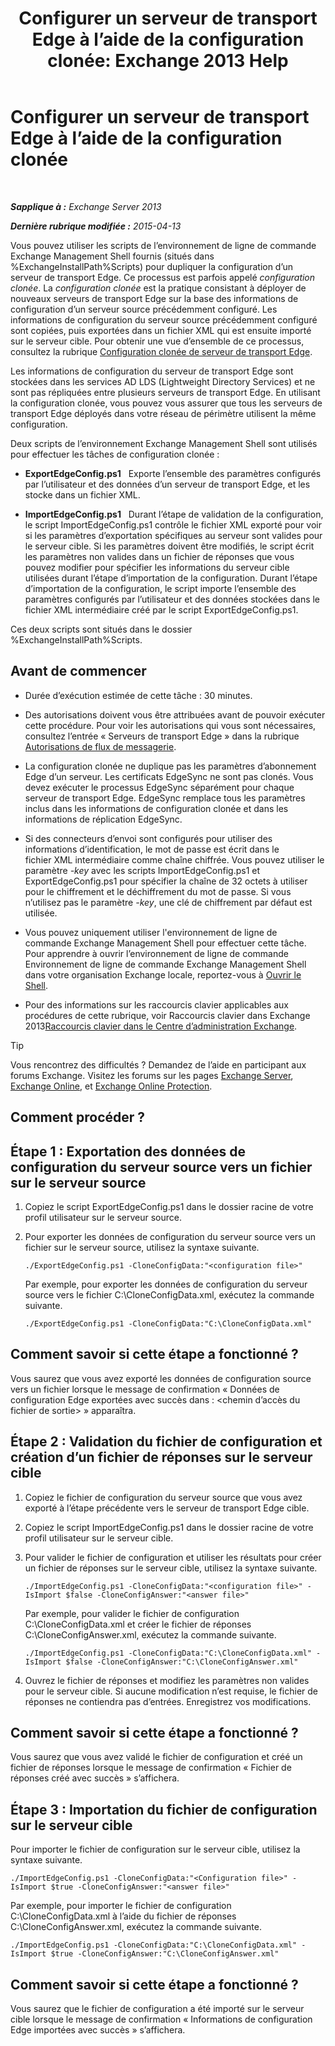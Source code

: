 ﻿---
title: 'Configurer un serveur de transport Edge à l’aide de la configuration clonée: Exchange 2013 Help'
TOCTitle: Configurer un serveur de transport Edge à l’aide de la configuration clonée
ms:assetid: 0bbc83e3-e5e8-4480-a8a6-15f035360856
ms:mtpsurl: https://technet.microsoft.com/fr-fr/library/Aa996008(v=EXCHG.150)
ms:contentKeyID: 61180532
ms.date: 05/23/2018
mtps_version: v=EXCHG.150
ms.translationtype: MT
---

# Configurer un serveur de transport Edge à l’aide de la configuration clonée

 

_**Sapplique à :** Exchange Server 2013_

_**Dernière rubrique modifiée :** 2015-04-13_

Vous pouvez utiliser les scripts de l’environnement de ligne de commande Exchange Management Shell fournis (situés dans %ExchangeInstallPath%Scripts) pour dupliquer la configuration d’un serveur de transport Edge. Ce processus est parfois appelé *configuration clonée*. La *configuration clonée* est la pratique consistant à déployer de nouveaux serveurs de transport Edge sur la base des informations de configuration d’un serveur source précédemment configuré. Les informations de configuration du serveur source précédemment configuré sont copiées, puis exportées dans un fichier XML qui est ensuite importé sur le serveur cible. Pour obtenir une vue d’ensemble de ce processus, consultez la rubrique [Configuration clonée de serveur de transport Edge](edge-transport-server-cloned-configuration-exchange-2013-help.md).

Les informations de configuration du serveur de transport Edge sont stockées dans les services AD LDS (Lightweight Directory Services) et ne sont pas répliquées entre plusieurs serveurs de transport Edge. En utilisant la configuration clonée, vous pouvez vous assurer que tous les serveurs de transport Edge déployés dans votre réseau de périmètre utilisent la même configuration.

Deux scripts de l’environnement Exchange Management Shell sont utilisés pour effectuer les tâches de configuration clonée :

  - **ExportEdgeConfig.ps1**   Exporte l’ensemble des paramètres configurés par l’utilisateur et des données d’un serveur de transport Edge, et les stocke dans un fichier XML.

  - **ImportEdgeConfig.ps1**   Durant l’étape de validation de la configuration, le script ImportEdgeConfig.ps1 contrôle le fichier XML exporté pour voir si les paramètres d’exportation spécifiques au serveur sont valides pour le serveur cible. Si les paramètres doivent être modifiés, le script écrit les paramètres non valides dans un fichier de réponses que vous pouvez modifier pour spécifier les informations du serveur cible utilisées durant l’étape d’importation de la configuration. Durant l’étape d’importation de la configuration, le script importe l’ensemble des paramètres configurés par l’utilisateur et des données stockées dans le fichier XML intermédiaire créé par le script ExportEdgeConfig.ps1.

Ces deux scripts sont situés dans le dossier %ExchangeInstallPath%Scripts.

## Avant de commencer

  - Durée d’exécution estimée de cette tâche : 30 minutes.

  - Des autorisations doivent vous être attribuées avant de pouvoir exécuter cette procédure. Pour voir les autorisations qui vous sont nécessaires, consultez l’entrée « Serveurs de transport Edge » dans la rubrique [Autorisations de flux de messagerie](mail-flow-permissions-exchange-2013-help.md).

  - La configuration clonée ne duplique pas les paramètres d’abonnement Edge d’un serveur. Les certificats EdgeSync ne sont pas clonés. Vous devez exécuter le processus EdgeSync séparément pour chaque serveur de transport Edge. EdgeSync remplace tous les paramètres inclus dans les informations de configuration clonée et dans les informations de réplication EdgeSync.

  - Si des connecteurs d’envoi sont configurés pour utiliser des informations d’identification, le mot de passe est écrit dans le fichier XML intermédiaire comme chaîne chiffrée. Vous pouvez utiliser le paramètre *-key* avec les scripts ImportEdgeConfig.ps1 et ExportEdgeConfig.ps1 pour spécifier la chaîne de 32 octets à utiliser pour le chiffrement et le déchiffrement du mot de passe. Si vous n’utilisez pas le paramètre *-key*, une clé de chiffrement par défaut est utilisée.

  - Vous pouvez uniquement utiliser l'environnement de ligne de commande Exchange Management Shell pour effectuer cette tâche. Pour apprendre à ouvrir l’environnement de ligne de commande Environnement de ligne de commande Exchange Management Shell dans votre organisation Exchange locale, reportez-vous à [Ouvrir le Shell](https://technet.microsoft.com/fr-fr/library/dd638134\(v=exchg.150\)).

  - Pour des informations sur les raccourcis clavier applicables aux procédures de cette rubrique, voir Raccourcis clavier dans Exchange 2013[Raccourcis clavier dans le Centre d’administration Exchange](keyboard-shortcuts-in-the-exchange-admin-center-exchange-online-protection-help.md).

> [!TIP]
> Vous rencontrez des difficultés ? Demandez de l’aide en participant aux forums Exchange. Visitez les forums sur les pages <a href="https://go.microsoft.com/fwlink/p/?linkid=60612">Exchange Server</a>, <a href="https://go.microsoft.com/fwlink/p/?linkid=267542">Exchange Online</a>, et <a href="https://go.microsoft.com/fwlink/p/?linkid=285351">Exchange Online Protection</a>.


## Comment procéder ?

## Étape 1 : Exportation des données de configuration du serveur source vers un fichier sur le serveur source

1.  Copiez le script ExportEdgeConfig.ps1 dans le dossier racine de votre profil utilisateur sur le serveur source.

2.  Pour exporter les données de configuration du serveur source vers un fichier sur le serveur source, utilisez la syntaxe suivante.
    
        ./ExportEdgeConfig.ps1 -CloneConfigData:"<configuration file>"
    
    Par exemple, pour exporter les données de configuration du serveur source vers le fichier C:\\CloneConfigData.xml, exécutez la commande suivante.
    
        ./ExportEdgeConfig.ps1 -CloneConfigData:"C:\CloneConfigData.xml"

## Comment savoir si cette étape a fonctionné ?

Vous saurez que vous avez exporté les données de configuration source vers un fichier lorsque le message de confirmation « Données de configuration Edge exportées avec succès dans : \<chemin d’accès du fichier de sortie\> » apparaîtra.

## Étape 2 : Validation du fichier de configuration et création d’un fichier de réponses sur le serveur cible

1.  Copiez le fichier de configuration du serveur source que vous avez exporté à l’étape précédente vers le serveur de transport Edge cible.

2.  Copiez le script ImportEdgeConfig.ps1 dans le dossier racine de votre profil utilisateur sur le serveur cible.

3.  Pour valider le fichier de configuration et utiliser les résultats pour créer un fichier de réponses sur le serveur cible, utilisez la syntaxe suivante.
    
        ./ImportEdgeConfig.ps1 -CloneConfigData:"<configuration file>" -IsImport $false -CloneConfigAnswer:"<answer file>"
    
    Par exemple, pour valider le fichier de configuration C:\\CloneConfigData.xml et créer le fichier de réponses C:\\CloneConfigAnswer.xml, exécutez la commande suivante.
    
        ./ImportEdgeConfig.ps1 -CloneConfigData:"C:\CloneConfigData.xml" -IsImport $false -CloneConfigAnswer:"C:\CloneConfigAnswer.xml"

4.  Ouvrez le fichier de réponses et modifiez les paramètres non valides pour le serveur cible. Si aucune modification n’est requise, le fichier de réponses ne contiendra pas d’entrées. Enregistrez vos modifications.

## Comment savoir si cette étape a fonctionné ?

Vous saurez que vous avez validé le fichier de configuration et créé un fichier de réponses lorsque le message de confirmation « Fichier de réponses créé avec succès » s’affichera.

## Étape 3 : Importation du fichier de configuration sur le serveur cible

Pour importer le fichier de configuration sur le serveur cible, utilisez la syntaxe suivante.

    ./ImportEdgeConfig.ps1 -CloneConfigData:"<Configuration file>" -IsImport $true -CloneConfigAnswer:"<answer file>"

Par exemple, pour importer le fichier de configuration C:\\CloneConfigData.xml à l’aide du fichier de réponses C:\\CloneConfigAnswer.xml, exécutez la commande suivante.

    ./ImportEdgeConfig.ps1 -CloneConfigData:"C:\CloneConfigData.xml" -IsImport $true -CloneConfigAnswer:"C:\CloneConfigAnswer.xml"

## Comment savoir si cette étape a fonctionné ?

Vous saurez que le fichier de configuration a été importé sur le serveur cible lorsque le message de confirmation « Informations de configuration Edge importées avec succès » s’affichera.

